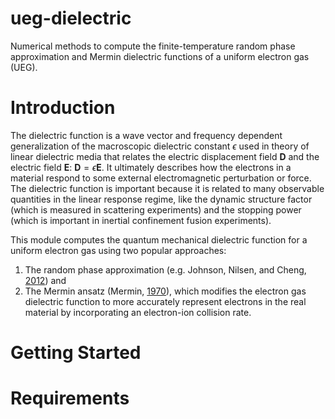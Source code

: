 # ueg-dielectric
Numerical methods to compute the finite-temperature random phase approximation and Mermin dielectric functions of a uniform electron gas (UEG).

# Introduction
The dielectric function is a wave vector and frequency dependent generalization of the macroscopic dielectric constant $\epsilon$ used in theory of linear dielectric media that relates the electric displacement field $\mathbf{D}$ and the electric field $\mathbf{E}$: $\mathbf{D} = \epsilon \mathbf{E}$. It ultimately describes how the electrons in a material respond to some external electromagnetic perturbation or force. The dielectric function is important because it is related to many observable quantities in the linear response regime, like the dynamic structure factor (which is measured in scattering experiments) and the stopping power (which is important in inertial confinement fusion experiments). 

This module computes the quantum mechanical dielectric function for a uniform electron gas using two popular approaches:
1. The random phase approximation (e.g. Johnson, Nilsen, and Cheng, [2012](https://link.aps.org/doi/10.1103/PhysRevE.86.036410)) and 
2. The Mermin ansatz (Mermin, [1970](https://link.aps.org/doi/10.1103/PhysRevB.1.2362)), which modifies the electron gas dielectric function to more accurately represent electrons in the real material by incorporating an electron-ion collision rate.

# Getting Started
 

# Requirements



